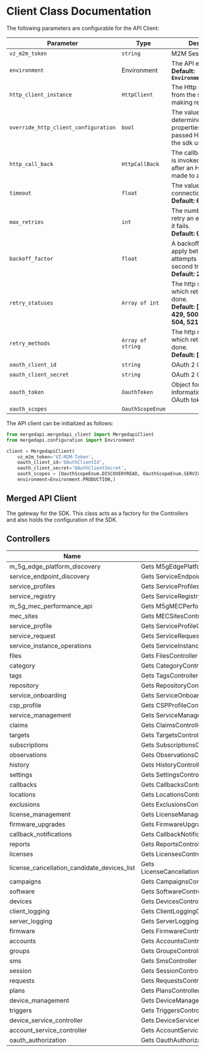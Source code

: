 
# Client Class Documentation

The following parameters are configurable for the API Client:

| Parameter | Type | Description |
|  --- | --- | --- |
| `vz_m2m_token` | `string` | M2M Session Token |
| `environment` | Environment | The API environment. <br> **Default: `Environment.PRODUCTION`** |
| `http_client_instance` | `HttpClient` | The Http Client passed from the sdk user for making requests |
| `override_http_client_configuration` | `bool` | The value which determines to override properties of the passed Http Client from the sdk user |
| `http_call_back` | `HttpCallBack` | The callback value that is invoked before and after an HTTP call is made to an endpoint |
| `timeout` | `float` | The value to use for connection timeout. <br> **Default: 60** |
| `max_retries` | `int` | The number of times to retry an endpoint call if it fails. <br> **Default: 0** |
| `backoff_factor` | `float` | A backoff factor to apply between attempts after the second try. <br> **Default: 2** |
| `retry_statuses` | `Array of int` | The http statuses on which retry is to be done. <br> **Default: [408, 413, 429, 500, 502, 503, 504, 521, 522, 524]** |
| `retry_methods` | `Array of string` | The http methods on which retry is to be done. <br> **Default: ['GET', 'PUT']** |
| `oauth_client_id` | `string` | OAuth 2 Client ID |
| `oauth_client_secret` | `string` | OAuth 2 Client Secret |
| `oauth_token` | `OauthToken` | Object for storing information about the OAuth token |
| `oauth_scopes` | `OauthScopeEnum` |  |

The API client can be initialized as follows:

```python
from mergedapi.mergedapi_client import MergedapiClient
from mergedapi.configuration import Environment

client = MergedapiClient(
    vz_m2m_token='VZ-M2M-Token',
    oauth_client_id='OAuthClientId',
    oauth_client_secret='OAuthClientSecret',
    oauth_scopes = [OauthScopeEnum.DISCOVERYREAD, OauthScopeEnum.SERVICEPROFILEREAD],
    environment=Environment.PRODUCTION,)
```

## Merged API Client

The gateway for the SDK. This class acts as a factory for the Controllers and also holds the configuration of the SDK.

## Controllers

| Name | Description |
|  --- | --- |
| m_5g_edge_platform_discovery | Gets M5gEdgePlatformDiscoveryController |
| service_endpoint_discovery | Gets ServiceEndpointDiscoveryController |
| service_profiles | Gets ServiceProfilesController |
| service_registry | Gets ServiceRegistryController |
| m_5g_mec_performance_api | Gets M5gMECPerformanceAPIController |
| mec_sites | Gets MECSitesController |
| service_profile | Gets ServiceProfileController |
| service_request | Gets ServiceRequestController |
| service_instance_operations | Gets ServiceInstanceOperationsController |
| files | Gets FilesController |
| category | Gets CategoryController |
| tags | Gets TagsController |
| repository | Gets RepositoryController |
| service_onboarding | Gets ServiceOnboardingController |
| csp_profile | Gets CSPProfileController |
| service_management | Gets ServiceManagementController |
| claims | Gets ClaimsController |
| targets | Gets TargetsController |
| subscriptions | Gets SubscriptionsController |
| observations | Gets ObservationsController |
| history | Gets HistoryController |
| settings | Gets SettingsController |
| callbacks | Gets CallbacksController |
| locations | Gets LocationsController |
| exclusions | Gets ExclusionsController |
| license_management | Gets LicenseManagementController |
| firmware_upgrades | Gets FirmwareUpgradesController |
| callback_notifications | Gets CallbackNotificationsController |
| reports | Gets ReportsController |
| licenses | Gets LicensesController |
| license_cancellation_candidate_devices_list | Gets LicenseCancellationCandidateDevicesListController |
| campaigns | Gets CampaignsController |
| software | Gets SoftwareController |
| devices | Gets DevicesController |
| client_logging | Gets ClientLoggingController |
| server_logging | Gets ServerLoggingController |
| firmware | Gets FirmwareController |
| accounts | Gets AccountsController |
| groups | Gets GroupsController |
| sms | Gets SmsController |
| session | Gets SessionController |
| requests | Gets RequestsController |
| plans | Gets PlansController |
| device_management | Gets DeviceManagementController |
| triggers | Gets TriggersController |
| device_service_controller | Gets DeviceServiceController |
| account_service_controller | Gets AccountServiceController |
| oauth_authorization | Gets OauthAuthorizationController |

